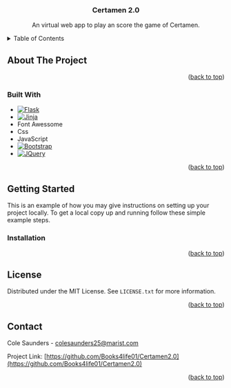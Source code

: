 





<!-- PROJECT LOGO -->
<br />
<div align="center">
  <a href="https://github.com/Books4life01/Certamen2.0">

  </a>

  <h3 align="center">Certamen 2.0</h3>

  <p align="center">
    An virtual web app to play an score the game of Certamen.
   
  </p>
</div>



<!-- TABLE OF CONTENTS -->
<details>
  <summary>Table of Contents</summary>
  <ol>
    <li>
      <a href="#about-the-project">About The Project</a>
      <ul>
        <li><a href="#built-with">Built With</a></li>
      </ul>
    </li>
    <li>
      <a href="#getting-started">Getting Started</a>
      <ul>
        <li><a href="#prerequisites">Prerequisites</a></li>
        <li><a href="#installation">Installation</a></li>
      </ul>
    </li>
    <li><a href="#usage">Usage</a></li>
    <li><a href="#roadmap">Roadmap</a></li>
    <li><a href="#contributing">Contributing</a></li>
    <li><a href="#license">License</a></li>
    <li><a href="#contact">Contact</a></li>
    <li><a href="#acknowledgments">Acknowledgments</a></li>
  </ol>
</details>



<!-- ABOUT THE PROJECT -->
## About The Project



<p align="right">(<a href="#readme-top">back to top</a>)</p>



### Built With



* [![Flask][Flask.com]][Flask-url]
* [![Jinja][Jinja.com]][Jinja-url]
* Font Awessome
* Css
* JavaScript
* [![Bootstrap][Bootstrap.com]][Bootstrap-url]
* [![JQuery][JQuery.com]][JQuery-url]

<p align="right">(<a href="#readme-top">back to top</a>)</p>



<!-- GETTING STARTED -->
## Getting Started

This is an example of how you may give instructions on setting up your project locally.
To get a local copy up and running follow these simple example steps.


### Installation



<p align="right">(<a href="#readme-top">back to top</a>)</p>



<!-- LICENSE -->
## License

Distributed under the MIT License. See `LICENSE.txt` for more information.

<p align="right">(<a href="#readme-top">back to top</a>)</p>



<!-- CONTACT -->
## Contact

Cole Saunders - colesaunders25@marist.com

Project Link: [https://github.com/Books4life01/Certamen2.0](https://github.com/Books4life01/Certamen2.0)

<p align="right">(<a href="#readme-top">back to top</a>)</p>



<!-- MARKDOWN LINKS & IMAGES -->
<!-- https://www.markdownguide.org/basic-syntax/#reference-style-links -->

[Bootstrap.com]: https://img.shields.io/badge/Bootstrap-563D7C?style=for-the-badge&logo=bootstrap&logoColor=white

[Flask.com]:https://flask.palletsprojects.com/en/3.0.x/_images/flask-horizontal.png?h=10
[Flask-url]:https://flask.palletsprojects.com/en/3.0.x/

[Jinja.com]:https://jinja.palletsprojects.com/en/3.1.x/_images/jinja-logo.png
[Jinja-url]:https://jinja.palletsprojects.com/en/3.1.x/

[Bootstrap-url]: https://getbootstrap.com
[JQuery.com]: https://img.shields.io/badge/jQuery-0769AD?style=for-the-badge&logo=jquery&logoColor=white
[JQuery-url]: https://jquery.com 
